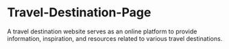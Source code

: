 # Travel-Destination-Page
A travel destination website serves as an online platform to provide information, inspiration, and resources related to various travel destinations.
